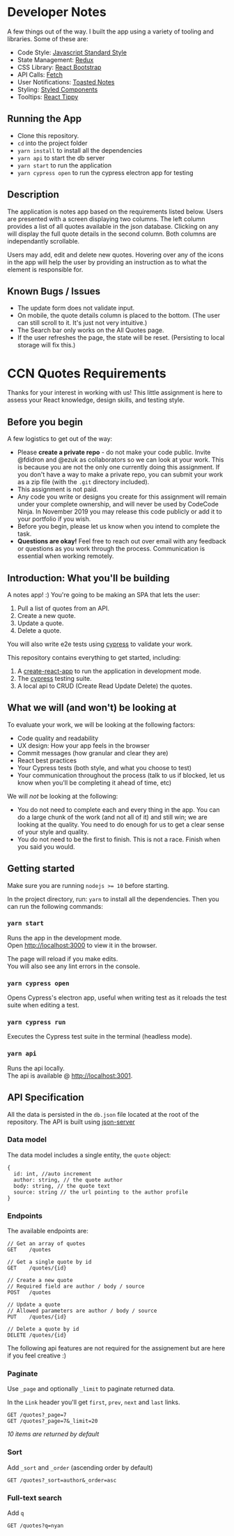# Developer Notes

A few things out of the way. I built the app using a variety of tooling and libraries. Some of these are:

- Code Style: [Javascript Standard Style](https://standardjs.com/)
- State Management: [Redux](https://redux.js.org/)
- CSS Library: [React Bootstrap](https://react-bootstrap.github.io/)
- API Calls: [Fetch](https://developer.mozilla.org/en-US/docs/Web/API/Fetch_API)
- User Notifications: [Toasted Notes](https://toasted-notes.netlify.com/)
- Styling: [Styled Components](https://github.com/styled-components/styled-components)
- Tooltips: [React Tippy](https://github.com/tvkhoa/react-tippy)

## Running the App

- Clone this repository.
- `cd` into the project folder
- `yarn install` to install all the dependencies
- `yarn api` to start the db server
- `yarn start` to run the application
- `yarn cypress open` to run the cypress electron app for testing

## Description
The application is notes app based on the requirements listed below. Users are presented with a screen displaying two columns. The left column provides a list of all quotes available in the json database. Clicking on any will display the full quote details in the second column. Both columns are independantly scrollable. 

Users may add, edit and delete new quotes. Hovering over any of the icons in the app will help the user by providing an instruction as to what the element is responsible for.

## Known Bugs / Issues

- The update form does not validate input.
- On mobile, the quote details column is placed to the bottom. (The user can still scroll to it. It's just not very intuitive.)
- The Search bar only works on the All Quotes page.
- If the user refreshes the page, the state will be reset. (Persisting to local storage will fix this.)


# CCN Quotes Requirements

Thanks for your interest in working with us! This little assignment is here to assess your React knowledge, design skills, and testing style.

## Before you begin

A few logistics to get out of the way:

- Please **create a private repo** - do not make your code public. Invite @fdidron and @ezuk as collaborators so we can look at your work. This is because you are not the only one currently doing this assignment. If you don't have a way to make a private repo, you can submit your work as a zip file (with the `.git` directory included).
- This assignment is not paid.
- Any code you write or designs you create for this assignment will remain under your complete ownership, and will never be used by CodeCode Ninja. In November 2019 you may release this code publicly or add it to your portfolio if you wish.
- Before you begin, please let us know when you intend to complete the task.
- **Questions are okay!** Feel free to reach out over email with any feedback or questions as you work through the process. Communication is essential when working remotely.

## Introduction: What you'll be building

A notes app! :) You're going to be making an SPA that lets the user:

1. Pull a list of quotes from an API.
2. Create a new quote.
3. Update a quote.
4. Delete a quote.

You will also write e2e tests using [cypress](https://www.cypress.io) to validate your work.

This repository contains everything to get started, including:

1. A [create-react-app](https://facebook.github.io/create-react-app/docs/) to run the application in development mode.
2. The [cypress](https://www.cypress.io/) testing suite.
3. A local api to CRUD (Create Read Update Delete) the quotes.

## What we will (and won't) be looking at

To evaluate your work, we will be looking at the following factors:

- Code quality and readability
- UX design: How your app feels in the browser
- Commit messages (how granular and clear they are)
- React best practices
- Your Cypress tests (both style, and what you choose to test)
- Your communication throughout the process (talk to us if blocked, let us know when you'll be completing it ahead of time, etc)

We will *not* be looking at the following:

- You do not need to complete each and every thing in the app. You can do a large chunk of the work (and not all of it) and still win; we are looking at the quality. You need to do enough for us to get a clear sense of your style and quality.
- You do not need to be the first to finish. This is not a race. Finish when you said you would.

## Getting started

Make sure you are running `nodejs >= 10` before starting.

In the project directory, run: `yarn` to install all the dependencies. Then you can run the following commands:

### `yarn start`

Runs the app in the development mode.<br>
Open [http://localhost:3000](http://localhost:3000) to view it in the browser.

The page will reload if you make edits.<br>
You will also see any lint errors in the console.

### `yarn cypress open`

Opens Cypress's electron app, useful when writing test as it reloads the test suite when editing a test.

### `yarn cypress run`

Executes the Cypress test suite in the terminal (headless mode).

### `yarn api`

Runs the api locally.<br>
The api is available @ [http://localhost:3001](http://localhost:3001).

## API Specification

All the data is persisted in the `db.json` file located at the root of the repository. The API is built using [json-server](https://github.com/typicode/json-server)

### Data model

The data model includes a single entity, the `quote` object:

```
{
  id: int, //auto increment
  author: string, // the quote author
  body: string, // the quote text
  source: string // the url pointing to the author profile
}
```

### Endpoints

The available endpoints are:

```
// Get an array of quotes
GET    /quotes

// Get a single quote by id
GET    /quotes/{id}

// Create a new quote
// Required field are author / body / source
POST   /quotes

// Update a quote
// Allowed parameters are author / body / source
PUT    /quotes/{id}

// Delete a quote by id
DELETE /quotes/{id}
```

The following api features are not required for the assignement but are here if you feel creative :)

### Paginate

Use `_page` and optionally `_limit` to paginate returned data.

In the `Link` header you'll get `first`, `prev`, `next` and `last` links.

```
GET /quotes?_page=7
GET /quotes?_page=7&_limit=20
```

_10 items are returned by default_

### Sort

Add `_sort` and `_order` (ascending order by default)

```
GET /quotes?_sort=author&_order=asc
```

### Full-text search

Add `q`

```
GET /quotes?q=nyan
```
